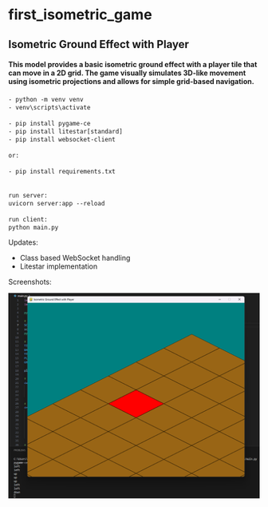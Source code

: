 # first_isometric_game

## Isometric Ground Effect with Player

#### This model provides a basic isometric ground effect with a player tile that can move in a 2D grid. The game visually simulates 3D-like movement using isometric projections and allows for simple grid-based navigation.

```
- python -m venv venv
- venv\scripts\activate

- pip install pygame-ce
- pip install litestar[standard]
- pip install websocket-client

or:

- pip install requirements.txt


run server:
uvicorn server:app --reload

run client:
python main.py
```

Updates:

- Class based WebSocket handling
- Litestar implementation

Screenshots:

![alt text](images/v1.png)